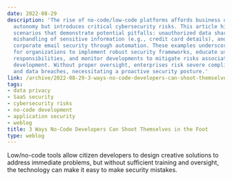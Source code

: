 ```yaml
---
date: 2022-08-29
description: 'The rise of no-code/low-code platforms affords business users significant
  autonomy but introduces critical cybersecurity risks. This article highlights three
  scenarios that demonstrate potential pitfalls: unauthorized data sharing with vendors,
  mishandling of sensitive information (e.g., credit card details), and evasion of
  corporate email security through automation. These examples underscore the necessity
  for organizations to implement robust security frameworks, educate users about their
  responsibilities, and monitor developments to mitigate risks associated with citizen
  development. Without proper oversight, enterprises risk severe compliance violations
  and data breaches, necessitating a proactive security posture.'
link: /archive/2022-08-29-3-ways-no-code-developers-can-shoot-themselves-in-the-foot
tags:
- data privacy
- SaaS security
- cybersecurity risks
- no-code development
- application security
- weblog
title: 3 Ways No-Code Developers Can Shoot Themselves in the Foot
type: weblog
---
```


Low/no-code tools allow citizen developers to design creative solutions to address immediate problems, but without sufficient training and oversight, the technology can make it easy to make security mistakes.

